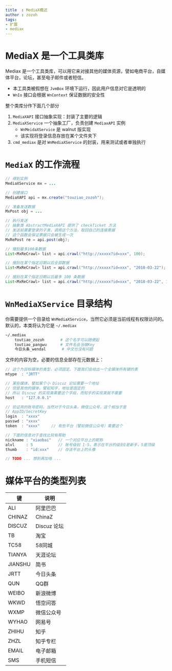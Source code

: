 ```yaml
---
title  : MediaX概述
author : zozoh
tags:
- 扩展
- mediax
---
```


# MediaX 是一个工具类库

Mediax 是一个工具类库，可以用它来对接其他的媒体资源，譬如电商平台，自媒体平台，论坛，甚至电子邮件或者短信。

- 本工具类被假想在 `JvmBox` 环境下运行，因此用户信息对它是透明的
- `WnIo` 接口会根据 `WnContext` 保证数据的安全性

整个类库分作下面几个部分

1. `MediaXAPI` 接口抽象实现：封装了主要的逻辑
2. `MediaXService` 一个抽象工厂，负责创建 `MediaxAPI` 实例
    - `WnMeidaXService` 是 walnut 版实现
    - 该实现将登录信息存放在某个文件夹下
3. `cmd_mediax` 是对 `WnMediaXService` 的封装，用来测试或者单独执行


# `MediaX` 的工作流程

```java
// 得到实例
MediaXService mx = ...

// 创建接口
MediaXAPI api = mx.create("touziao_zozoh");

// 准备发送数据
MxPost obj = ...

// 执行发送
// 抽象类 AbstractMediaXAPI 提供了 checkTicket 方法
// 发送前需要登录的子类，调用这个方法，取回自己的连接票据
// 这个函数会保证票据只会被生成一次
MxRePost re = api.post(obj);

// 搜刮最多100条数据
List<MxReCrawl> list = api.crawl("http://xxxxx?id=xxx", 100);

// 搜刮在某个指定日期以后全部数据
List<MxReCrawl> list = api.crawl("http://xxxxx?id=xxx", "2018-03-22");

// 搜刮在某个指定日期以后最多 100 条数据
List<MxReCrawl> list = api.crawl("http://xxxxx?id=xxx", "2018-03-22", 100);
```

# `WnMediaXService` 目录结构

你需要提供一个目录给 `WnMediaXService`，当然它必须是当前线程有权限访问的。
默认的，本类将认为它是 `~/.mediax`

```bash
~/.mediax
    toutiao_zozoh       # 这个名字可以随便起
    toutiao_pangwu      # 文件名会当做Key
    今日头条_wendal       # 中文也没有问题
```

文件的内容为空，必要的信息全部存在元数据上：

```js
// 这个为目标媒体的类型，必须固定。下面我们会给出一个全媒体所有键的表
mtype  : "JRTT"

// 某些媒体，譬如某个小 Discuz 论坛需要一个地址
// 但是其他的媒体，譬如知乎，地址是固定的
// 所以 Discuz 的实现类需要这个字段，而知乎的实现类就不需要
host   : "127.0.0.1"

// 验证用的账号密码，当然对于今日头条，微信公众号，这个相当于是
// AppID/SecretKey
login  : "xxxx"
passwd : "xxxx"
token  : "xxxx"     // 有些平台（譬如微信公众号）需要这个

// 下面的信息对于查找比较有帮助
nickname : "xiaobai"   // 一个对应平台上的昵称
alvl     : 5           // 账号级别 1-5，表示在平台的级别1是新手，5是顶级
thumb    : "id:xxx"    // 存该平台上的头像

// TODO ... 想到再加咯 ...
```

# 媒体平台的类型列表

键         | 说明
-----------|--------------------
ALI        | 阿里巴巴
CHINAZ     | ChinaZ
DISCUZ     | Discuz 论坛
TB         | 淘宝
TC58       | 58同城
TIANYA     | 天涯论坛
JIANSHU    | 简书
JRTT       | 今日头条
QUN        | QQ群
WEIBO      | 新浪微博
WKWD       | 悟空问答
WXMP       | 微信公众号
WYHAO      | 网易号
ZHIHU      | 知乎
ZHZL       | 知乎专栏
EMAIL      | 电子邮箱
SMS        | 手机短信























